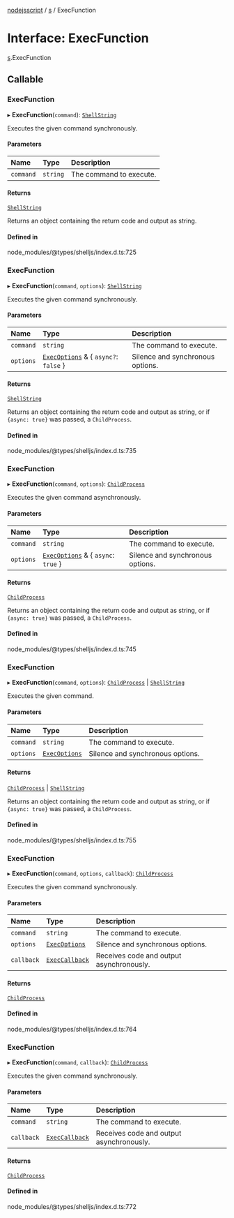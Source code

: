 [nodejsscript](../README.md) / [s](../modules/s.md) / ExecFunction

# Interface: ExecFunction

[s](../modules/s.md).ExecFunction

## Callable

### ExecFunction

▸ **ExecFunction**(`command`): [`ShellString`](../modules/s.md#shellstring)

Executes the given command synchronously.

#### Parameters

| Name | Type | Description |
| :------ | :------ | :------ |
| `command` | `string` | The command to execute. |

#### Returns

[`ShellString`](../modules/s.md#shellstring)

Returns an object containing the return code and output as string.

#### Defined in

node_modules/@types/shelljs/index.d.ts:725

### ExecFunction

▸ **ExecFunction**(`command`, `options`): [`ShellString`](../modules/s.md#shellstring)

Executes the given command synchronously.

#### Parameters

| Name | Type | Description |
| :------ | :------ | :------ |
| `command` | `string` | The command to execute. |
| `options` | [`ExecOptions`](s.ExecOptions.md) & { `async?`: ``false``  } | Silence and synchronous options. |

#### Returns

[`ShellString`](../modules/s.md#shellstring)

Returns an object containing the return code and output as string,
               or if `{async: true}` was passed, a `ChildProcess`.

#### Defined in

node_modules/@types/shelljs/index.d.ts:735

### ExecFunction

▸ **ExecFunction**(`command`, `options`): [`ChildProcess`](../classes/s.child.ChildProcess.md)

Executes the given command asynchronously.

#### Parameters

| Name | Type | Description |
| :------ | :------ | :------ |
| `command` | `string` | The command to execute. |
| `options` | [`ExecOptions`](s.ExecOptions.md) & { `async`: ``true``  } | Silence and synchronous options. |

#### Returns

[`ChildProcess`](../classes/s.child.ChildProcess.md)

Returns an object containing the return code and output as string,
               or if `{async: true}` was passed, a `ChildProcess`.

#### Defined in

node_modules/@types/shelljs/index.d.ts:745

### ExecFunction

▸ **ExecFunction**(`command`, `options`): [`ChildProcess`](../classes/s.child.ChildProcess.md) \| [`ShellString`](../modules/s.md#shellstring)

Executes the given command.

#### Parameters

| Name | Type | Description |
| :------ | :------ | :------ |
| `command` | `string` | The command to execute. |
| `options` | [`ExecOptions`](s.ExecOptions.md) | Silence and synchronous options. |

#### Returns

[`ChildProcess`](../classes/s.child.ChildProcess.md) \| [`ShellString`](../modules/s.md#shellstring)

Returns an object containing the return code and output as string,
               or if `{async: true}` was passed, a `ChildProcess`.

#### Defined in

node_modules/@types/shelljs/index.d.ts:755

### ExecFunction

▸ **ExecFunction**(`command`, `options`, `callback`): [`ChildProcess`](../classes/s.child.ChildProcess.md)

Executes the given command synchronously.

#### Parameters

| Name | Type | Description |
| :------ | :------ | :------ |
| `command` | `string` | The command to execute. |
| `options` | [`ExecOptions`](s.ExecOptions.md) | Silence and synchronous options. |
| `callback` | [`ExecCallback`](../modules/s.md#execcallback) | Receives code and output asynchronously. |

#### Returns

[`ChildProcess`](../classes/s.child.ChildProcess.md)

#### Defined in

node_modules/@types/shelljs/index.d.ts:764

### ExecFunction

▸ **ExecFunction**(`command`, `callback`): [`ChildProcess`](../classes/s.child.ChildProcess.md)

Executes the given command synchronously.

#### Parameters

| Name | Type | Description |
| :------ | :------ | :------ |
| `command` | `string` | The command to execute. |
| `callback` | [`ExecCallback`](../modules/s.md#execcallback) | Receives code and output asynchronously. |

#### Returns

[`ChildProcess`](../classes/s.child.ChildProcess.md)

#### Defined in

node_modules/@types/shelljs/index.d.ts:772
